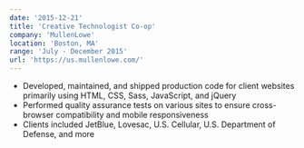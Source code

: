 ```yaml
---
date: '2015-12-21'
title: 'Creative Technologist Co-op'
company: 'MullenLowe'
location: 'Boston, MA'
range: 'July - December 2015'
url: 'https://us.mullenlowe.com/'
---
```


- Developed, maintained, and shipped production code for client websites primarily using HTML, CSS, Sass, JavaScript, and jQuery
- Performed quality assurance tests on various sites to ensure cross-browser compatibility and mobile responsiveness
- Clients included JetBlue, Lovesac, U.S. Cellular, U.S. Department of Defense, and more
